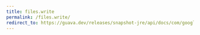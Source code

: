 ```yaml
---
title: files.write
permalink: /files.write/
redirect_to: https://guava.dev/releases/snapshot-jre/api/docs/com/google/common/io/Files.html#write-byte:A-java.io.File-
---
```

